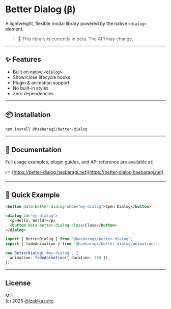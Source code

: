 # Better Dialog (β)

A lightweight, flexible modal library powered by the native `<dialog>` element.

> 🚧 This library is currently in beta. The API may change.

---

## ✨ Features

- Built on native `<dialog>`
- Show/close lifecycle hooks
- Plugin & animation support
- No built-in styles
- Zero dependencies

---

## 📦 Installation

```bash
npm install @haebaragi/better-dialog
```

---

## 🔗 Documentation

Full usage examples, plugin guides, and API reference are available at:

👉 [https://better-dialog.haebaragi.net](https://better-dialog.haebaragi.net)

---

## 🧪 Quick Example

```html
<button data-better-dialog-show="my-dialog">Open Dialog</button>

<dialog id="my-dialog">
  <p>Hello, World!</p>
  <button data-better-dialog-close>Close</button>
</dialog>
```

```ts
import { BetterDialog } from '@haebaragi/better-dialog';
import { fadeAnimation } from '@haebaragi/better-dialog/animations';

new BetterDialog('#my-dialog', {
  animation: fadeAnimation({ duration: 300 }),
});
```

---

## License

MIT  
(c) 2025 [@izakikazuho](https://github.com/izakikazuho)
